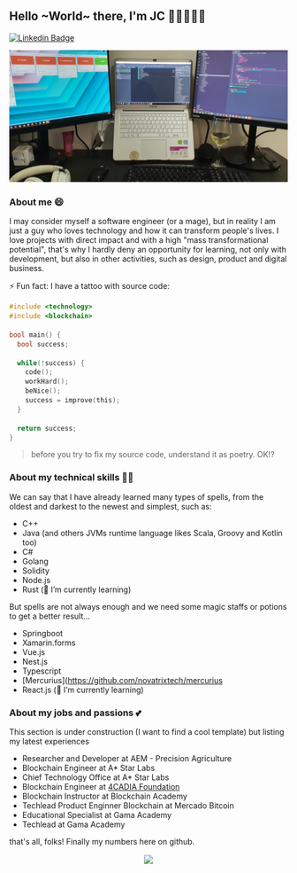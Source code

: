## Hello ~World~ there, I'm JC 👋🏻👨🏻‍💻
[![Linkedin Badge](https://img.shields.io/badge/-LinkedIn-blue?style=flat-square&logo=Linkedin&logoColor=white&link=https://www.linkedin.com/in/jcbombardelli/)](https://www.linkedin.com/in/jcbombardelli/)

![GitHub Logo](/banner.jpg)

### About me 😄
I may consider myself a software engineer (or a mage), but in reality I am just a guy who loves technology and how it can transform people's lives. I love projects with direct impact and with a high "mass transformational potential", that's why I hardly deny an opportunity for learning, not only with development, but also in other activities, such as design, product and digital business.

⚡ Fun fact: I have a tattoo with source code:
```c
#include <technology>
#include <blockchain>

bool main() {
  bool success;
  
  while(!success) {
    code();
    workHard();
    beNice();
    success = improve(this);
  }
  
  return success;
}
```
> before you try to fix my source code, understand it as poetry. OK!?


### About my technical skills 🧙🏻
We can say that I have already learned many types of spells, from the oldest and darkest to the newest and simplest, such as:
- C++
- Java (and others JVMs runtime language likes Scala, Groovy and Kotlin too)
- C#
- Golang
- Solidity
- Node.js
- Rust (🌱 I’m currently learning)

But spells are not always enough and we need some magic staffs or potions to get a better result...
- Springboot
- Xamarin.forms
- Vue.js
- Nest.js
- Typescript
- [Mercurius](https://github.com/novatrixtech/mercurius
- React.js (🌱 I’m currently learning)

### About my jobs and passions 💕
This section is under construction (I want to find a cool template) but listing my latest experiences
- Researcher and Developer at AEM - Precision Agriculture
- Blockchain Engineer at A* Star Labs
- Chief Technology Office at A* Star Labs
- Blockchain Engineer at [4CADIA Foundation](https://github.com/4cadia-foundation)
- Blockchain Instructor at Blockchain Academy
- Techlead Product Enginner Blockchain  at Mercado Bitcoin
- Educational Specialist at Gama Academy
- Techlead at Gama Academy


that's all, folks! Finally my numbers here on github.

<p align="center">
  <a href="https://github.com/jcbombardelli/github-readme-stats">
    <img
      align="center"
      height="165"
      src="https://github-readme-stats.vercel.app/api?username=jcbombardelli&count_private=true&show_icons=true&custom_title=Github%20Status&hide=issues&theme=radical"
    />
  </a>
</p>


